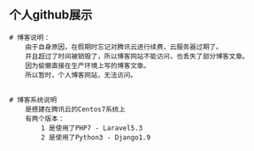 ## 个人github展示
	

	# 博客说明：
		由于自身原因，在假期时忘记对腾讯云进行续费，云服务器过期了。
		并且超过了时间被销毁了，所以博客网站不能访问，也丢失了部分博客文章。
		因为偷懒直接在生产环境上写的博客文章。
		所以暂时，个人博客网站，无法访问。


	# 博客系统说明
		是搭建在腾讯云的Centos7系统上
		有两个版本：
			1 是使用了PHP7 - Laravel5.3
			2 是使用了Python3 - Django1.9

		

